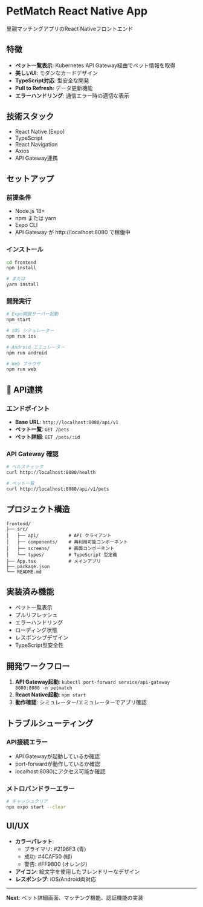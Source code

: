 # PetMatch React Native App

里親マッチングアプリのReact Nativeフロントエンド

## 特徴

- **ペット一覧表示**: Kubernetes API Gateway経由でペット情報を取得
- **美しいUI**: モダンなカードデザイン
- **TypeScript対応**: 型安全な開発
- **Pull to Refresh**: データ更新機能
- **エラーハンドリング**: 通信エラー時の適切な表示

## 技術スタック

- React Native (Expo)
- TypeScript
- React Navigation
- Axios
- API Gateway連携

## セットアップ

### 前提条件
- Node.js 18+
- npm または yarn
- Expo CLI
- API Gateway が http://localhost:8080 で稼働中

### インストール
```bash
cd frontend
npm install

# または
yarn install
```

### 開発実行
```bash
# Expo開発サーバー起動
npm start

# iOS シミュレーター
npm run ios

# Android エミュレーター
npm run android

# Web ブラウザ
npm run web
```

## 🔗 API連携

### エンドポイント
- **Base URL**: `http://localhost:8080/api/v1`
- **ペット一覧**: `GET /pets`
- **ペット詳細**: `GET /pets/:id`

### API Gateway 確認
```bash
# ヘルスチェック
curl http://localhost:8080/health

# ペット一覧
curl http://localhost:8080/api/v1/pets
```

## プロジェクト構造

```
frontend/
├── src/
│   ├── api/           # API クライアント
│   ├── components/    # 再利用可能コンポーネント
│   ├── screens/       # 画面コンポーネント
│   └── types/         # TypeScript 型定義
├── App.tsx            # メインアプリ
├── package.json
└── README.md
```

## 実装済み機能

- ペット一覧表示
- プルリフレッシュ
- エラーハンドリング
- ローディング状態
- レスポンシブデザイン
- TypeScript型安全性

## 開発ワークフロー

1. **API Gateway起動**: `kubectl port-forward service/api-gateway 8080:8080 -n petmatch`
2. **React Native起動**: `npm start`
3. **動作確認**: シミュレーター/エミュレーターでアプリ確認

## トラブルシューティング

### API接続エラー
- API Gatewayが起動しているか確認
- port-forwardが動作しているか確認
- localhost:8080にアクセス可能か確認

### メトロバンドラーエラー
```bash
# キャッシュクリア
npx expo start --clear
```

## UI/UX

- **カラーパレット**: 
  - プライマリ: #2196F3 (青)
  - 成功: #4CAF50 (緑)
  - 警告: #FF9800 (オレンジ)
- **アイコン**: 絵文字を使用したフレンドリーなデザイン
- **レスポンシブ**: iOS/Android両対応

---

**Next**: ペット詳細画面、マッチング機能、認証機能の実装
